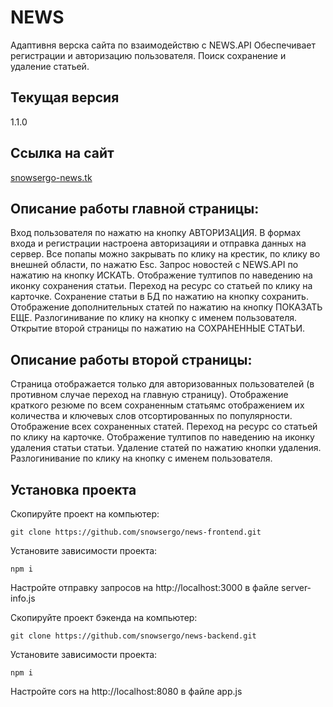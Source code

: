 # NEWS
Адаптивня верска сайта по взаимодействю с NEWS.API
Обеспечивает регистрации и авторизацию пользователя.
Поиск сохранение и удаление статьей.

## Текущая версия
1.1.0

## Ссылка на сайт
[snowsergo-news.tk](snowsergo-news.tk)

## Описание работы главной страницы:
Вход пользователя по нажатю на кнопку АВТОРИЗАЦИЯ.
В формах входа и регистрации настроена авторизацияи и отправка данных на сервер.
Все попапы можно закрывать по клику на крестик, по клику во внешней области, по нажатю Esc.
Запрос новостей с NEWS.API  по нажатию на кнопку ИСКАТЬ.
Отображение тултипов по наведению на иконку сохранения статьи.
Переход на ресурс со статьей по клику на карточке.
Сохранение статьи в БД по нажатию на кнопку сохранить.
Отображение дополнительных статей по нажатию на кнопку ПОКАЗАТЬ ЕЩЕ.
Разлогинивание по клику на кнопку с именем пользователя.
Открытие второй страницы по нажатию на СОХРАНЕННЫЕ СТАТЬИ.

## Описание работы второй страницы:
Страница отображается только для авторизованных пользователей (в противном случае переход на главную страницу).
Отображение краткого резюме по всем сохраненным статьямс отображением их количества и ключевых слов отсортированных по популярности.
Отображение всех сохраненных статей.
Переход на ресурс со статьей по клику на карточке.
Отображение тултипов по наведению на иконку удаления статьи статьи.
Удаление статей по нажатию кнопки удаления.
Разлогинивание по клику на кнопку с именем пользователя.

## Установка проекта

Скопируйте проект на компьютер:
```
git clone https://github.com/snowsergo/news-frontend.git
```
Установите зависимости проекта:
```
npm i
```
Настройте отправку запросов на http://localhost:3000 в файле server-info.js



Скопируйте проект бэкенда на компьютер:
```
git clone https://github.com/snowsergo/news-backend.git
```
Установите зависимости проекта:
```
npm i
```
Настройте cors на http://localhost:8080 в файле app.js


